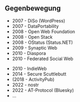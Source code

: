 <!-- Matthias Pfefferle -->
<section data-markdown>

## Gegenbewegung

* 2007 - DiSo (WordPress)
* 2007 - DataPortability
* 2008 - Open Web Foundation
* 2008 - Open Stack
* 2008 - OStatus (Status.NET)
* 2009 - Synaptic Web
* 2010 - Diaspora
* 2010 - Federated Social Web

</section>

<section data-markdown>

* 2010 - IndieWeb
* 2014 - Secure Scuttlebutt
* (2018 - ActivityPub)
* 2022 - nostr
* 2022 - AT-Protocol (Bluesky)
* ...

</section>